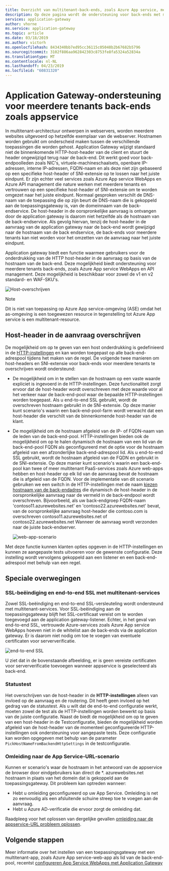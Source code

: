 ```yaml
---
title: Overzicht van multitenant-back-ends, zoals Azure App service, met Azure Application Gateway
description: Op deze pagina wordt de ondersteuning voor back-ends met meerdere tenants in Application Gateway beschreven.
services: application-gateway
author: vhorne
ms.service: application-gateway
ms.topic: article
ms.date: 03/18/2019
ms.author: victorh
ms.openlocfilehash: 8434340bb7ed95cc36115c05048b2b67682b5796
ms.sourcegitcommit: 3102f886aa962842303c8753fe8fa5324a52834a
ms.translationtype: MT
ms.contentlocale: nl-NL
ms.lasthandoff: 04/23/2019
ms.locfileid: "60831320"
---
```

# <a name="application-gateway-support-for-multi-tenant-back-ends-such-as-app-service"></a>Application Gateway-ondersteuning voor meerdere tenants back-ends zoals appservice

In multitenant-architectuur ontwerpen in webservers, worden meerdere websites uitgevoerd op hetzelfde exemplaar van de webserver. Hostnamen worden gebruikt om onderscheid maken tussen de verschillende toepassingen die worden gehost. Application Gateway wijzigt standaard niet de binnenkomende HTTP-host-header van de client en stuurt de header ongewijzigd terug naar de back-end. Dit werkt goed voor back-endpoolleden zoals NIC's, virtuele-machineschaalsets, openbare IP-adressen, interne IP-adressen, FQDN-naam en als deze niet zijn gebaseerd op een specifieke host-header of SNI-extensie op te lossen naar het juiste eindpunt. Er zijn echter veel services zoals Azure App service WebApps en Azure API management die nature werken met meerdere tenants en vertrouwen op een specifieke host-header of SNI-extensie om te worden omgezet naar het juiste eindpunt. Normaal gesproken verschilt de DNS-naam van de toepassing die op zijn beurt de DNS-naam die is gekoppeld aan de toepassingsgateway is, van de domeinnaam van de back-endservice. De host-header in de oorspronkelijke aanvraag is ontvangen door de application gateway is daarom niet hetzelfde als de hostnaam van de back-endservice. Als gevolg hiervan, tenzij de host-header in de aanvraag van de application gateway naar de back-end wordt gewijzigd naar de hostnaam van de back endservice, de back-ends voor meerdere tenants kan niet worden voor het omzetten van de aanvraag naar het juiste eindpunt. 

Application gateway biedt een functie waarmee gebruikers voor de onderdrukking van de HTTP host-header in de aanvraag op basis van de hostnaam van de back-end. Deze mogelijkheid biedt ondersteuning voor meerdere tenants back-ends, zoals Azure App service WebApps en API management. Deze mogelijkheid is beschikbaar voor zowel de v1 en v2 standard- en WAF-SKU's. 

![Host-overschrijven](./media/application-gateway-web-app-overview/host-override.png)

> [!NOTE]
> Dit is niet van toepassing op Azure App service-omgeving (ASE) omdat het as-omgeving is een toegewezen resource in tegenstelling tot Azure App service is een multitenant-resource.

## <a name="override-host-header-in-the-request"></a>Host-header in de aanvraag overschrijven

De mogelijkheid om op te geven van een host onderdrukking is gedefinieerd in de [HTTP-instellingen](https://docs.microsoft.com/azure/application-gateway/configuration-overview#http-settings) en kan worden toegepast op alle back-end-adrespool tijdens het maken van de regel. De volgende twee manieren om host-headers en SNI-extensie voor back-ends voor meerdere tenants te overschrijven wordt ondersteund:

- De mogelijkheid om in te stellen van de hostnaam op een vaste waarde expliciet is ingevoerd in de HTTP-instellingen. Deze functionaliteit zorgt ervoor dat de host-header wordt overschreven met deze waarde voor al het verkeer naar de back-end-pool waar de bepaalde HTTP-instellingen worden toegepast. Als u end-to-end SSL gebruikt, wordt de overschreven hostnaam gebruikt in de SNI-extensie. Op deze manier kunt scenario's waarin een back-end-pool-farm wordt verwacht dat een host-header die verschilt van de binnenkomende host-header van de klant.

- De mogelijkheid om de hostnaam afgeleid van de IP- of FQDN-naam van de leden van de back-end-pool. HTTP-instellingen bieden ook de mogelijkheid om op te halen dynamisch de hostnaam van een lid van de back-end-pool FQDN als geconfigureerd met de optie voor de hostnaam afgeleid van een afzonderlijke back-end-adrespool lid. Als u end-to-end SSL gebruikt, wordt de hostnaam afgeleid van de FQDN en gebruikt in de SNI-extensie. Op deze manier kunt scenario's waarin een back-end-pool kan twee of meer multitenant PaaS-services zoals Azure web-apps hebben en host-header op elk lid van de aanvraag bevat de hostnaam die is afgeleid van de FQDN. Voor de implementatie van dit scenario gebruiken we een switch in de HTTP-instellingen met de naam [kiezen hostnaam van de back-endadres](https://docs.microsoft.com/azure/application-gateway/configuration-overview#pick-host-name-from-backend-address) die dynamisch de host-header in de oorspronkelijke aanvraag naar de vermeld in de back-endpool wordt overschreven.  Bijvoorbeeld, als uw back-endgroep FQDN-naam 'contoso11.azurewebsites.net' en 'contoso22.azurewebsites.net' bevat, van de oorspronkelijke aanvraag host-header die contoso.com is overschreven contoso11.azurewebsites.net of contoso22.azurewebsites.net Wanneer de aanvraag wordt verzonden naar de juiste back-endserver. 

  ![web-app-scenario](./media/application-gateway-web-app-overview/scenario.png)

Met deze functie kunnen klanten opties opgeven in de HTTP-instellingen en kunnen ze aangepaste tests uitvoeren voor de gewenste configuratie. Deze instelling wordt vervolgens gekoppeld aan een listener en een back-end-adrespool met behulp van een regel.

## <a name="special-considerations"></a>Speciale overwegingen

### <a name="ssl-termination-and-end-to-end-ssl-with-multi-tenant-services"></a>SSL-beëindiging en end-to-end SSL met multitenant-services

Zowel SSL-beëindiging en end-to-end SSL-versleuteling wordt ondersteund met multitenant-services. Voor SSL-beëindiging aan de toepassingsgateway blijft het SSL-certificaat vereist om te worden toegevoegd aan de application gateway-listener. Echter, in het geval van end-to-end SSL, vertrouwde Azure-services zoals Azure App service WebApps hoeven niet in de whitelist aan de back-ends via de application gateway. Er is daarom niet nodig om toe te voegen van eventuele certificaten voor serververificatie. 

![end-to-end SSL](./media/application-gateway-web-app-overview/end-to-end-ssl.png)

U ziet dat in de bovenstaande afbeelding, er is geen vereiste certificaten voor serververificatie toevoegen wanneer appservice is geselecteerd als back-end.

### <a name="health-probe"></a>Statustest

Het overschrijven van de host-header in de **HTTP-instellingen** alleen van invloed op de aanvraag en de routering. Dit heeft geen invloed op het gedrag van de statustest. Als u wilt dat de end-to-end configuratie werkt, moeten zowel de test als de HTTP-instellingen worden bewerkt op basis van de juiste configuratie. Naast de biedt de mogelijkheid om op te geven van een host-header in de Testconfiguratie, bieden de mogelijkheid worden afgeleid van de host-header van de momenteel geconfigureerde HTTP-instellingen ook ondersteuning voor aangepaste tests. Deze configuratie kan worden opgegeven met behulp van de parameter `PickHostNameFromBackendHttpSettings` in de testconfiguratie.

### <a name="redirection-to-app-services-url-scenario"></a>Omleiding naar de App Service-URL-scenario

Kunnen er scenario's waar de hostnaam in het antwoord van de appservice de browser door eindgebruikers kan direct de *. azurewebsites.net hostnaam in plaats van het domein dat is gekoppeld aan de toepassingsgateway. Dit probleem kan optreden wanneer:

- Hebt u omleiding geconfigureerd op uw App Service. Omleiding is net zo eenvoudig als een afsluitende schuine streep toe te voegen aan de aanvraag.
- Hebt u Azure AD-verificatie die ervoor zorgt de omleiding dat.

Raadpleeg voor het oplossen van dergelijke gevallen [omleiding naar de appservice-URL probleem oplossen](https://docs.microsoft.com/azure/application-gateway/troubleshoot-app-service-redirection-app-service-url).

## <a name="next-steps"></a>Volgende stappen

Meer informatie over het instellen van een toepassingsgateway met een multitenant-app, zoals Azure App service-web-app als lid van de back-end-pool, recentst [configureren App Service WebApps met Application Gateway](https://docs.microsoft.com/azure/application-gateway/create-web-app)
